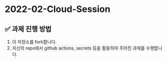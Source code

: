 # 2022-02-Cloud-Session

## ✅ 과제 진행 방법
1. 이 저장소를 fork합니다.
2. 자신의 repo에서 github actions, secrets 등을 활용하여 주어진 과제를 수행합니다.
